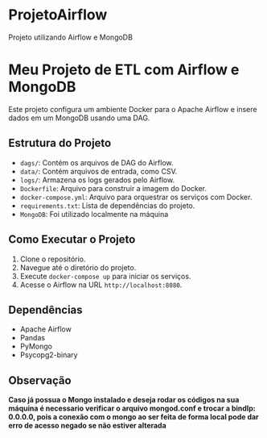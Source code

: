 # ProjetoAirflow

Projeto utilizando Airflow e MongoDB

# Meu Projeto de ETL com Airflow e MongoDB

Este projeto configura um ambiente Docker para o Apache Airflow e insere dados em um MongoDB usando uma DAG.

## Estrutura do Projeto

- `dags/`: Contém os arquivos de DAG do Airflow.
- `data/`: Contém arquivos de entrada, como CSV.
- `logs/`: Armazena os logs gerados pelo Airflow.
- `Dockerfile`: Arquivo para construir a imagem do Docker.
- `docker-compose.yml`: Arquivo para orquestrar os serviços com Docker.
- `requirements.txt`: Lista de dependências do projeto.
- `MongoDB`: Foi utilizado localmente na máquina

## Como Executar o Projeto

1. Clone o repositório.
2. Navegue até o diretório do projeto.
3. Execute `docker-compose up` para iniciar os serviços.
4. Acesse o Airflow na URL `http://localhost:8080`.

## Dependências

- Apache Airflow
- Pandas
- PyMongo
- Psycopg2-binary

## Observação

**Caso já possua o Mongo instalado e deseja rodar os códigos na sua máquina é necessario verificar o arquivo mongod.conf e trocar a bindIp: 0.0.0.0, pois a conexão com o mongo ao ser feita de forma local pode dar erro de acesso negado se não estiver alterada**
 
